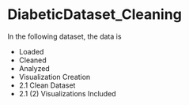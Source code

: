 # DiabeticDataset_Cleaning
In the following dataset, the data is 
- Loaded
- Cleaned
- Analyzed
- Visualization Creation
- 2.1 Clean Dataset
- 2.1 (2) Visualizations Included

